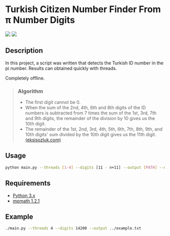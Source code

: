 # Turkish Citizen Number Finder From π Number Digits

![](https://img.shields.io/badge/Made%20for-Python-1f425f.svg)
![](https://img.shields.io/github/license/{ducknix}/{tcnffpi}.svg)

## Description
In this project, a script was written that detects the Turkish ID number in the pi number.  Results can obtained quickly with threads.

Completely offline. 

>### Algorithm
>* The first digit cannot be 0.
>* When the sum of the 2nd, 4th, 6th and 8th digits of the ID numbers is subtracted from 7 times the sum of the 1st, 3rd, 7th and 9th digits, the remainder of the division by 10 gives us the 10th digit.
>* The remainder of the 1st, 2nd, 3rd, 4th, 5th, 6th, 7th, 8th, 9th, and 10th digits' sum divided by the 10th digit gives us the 11th digit.
> [(eksisozluk.com)](https://seyler.eksisozluk.com/tc-kimlik-numaralarindaki-inanilmaz-algoritma)

## Usage
```bash
python main.py --threads [1-4] --digits [11 - n+11] --output [PATH] --quiet [default: False]
```

## Requirements
* [Python 3.x](https://www.python.org/downloads/ "Download Python | Python.org")
* [mpmath 1.2.1](https://pypi.org/project/mpmath/ "mpmath · PyPI")

## Example
```zsh
./main.py --threads 4 --digits 14200 --output ../example.txt
```

